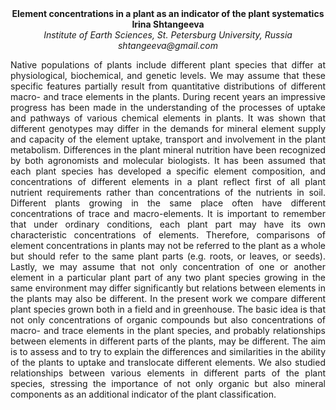 <center><strong>Element concentrations in a plant as an indicator of the plant
systematics</strong>

<center><strong>Irina Shtangeeva</strong>

<center><i>Institute of Earth Sciences, St. Petersburg University, Russia</i>

<center><i>shtangeeva@gmail.com</i>

<p style=text-align:justify>Native populations of plants include different plant species that differ
at physiological, biochemical, and genetic levels. We may assume that
these specific features partially result from quantitative distributions
of different macro- and trace elements in the plants. During recent
years an impressive progress has been made in the understanding of the
processes of uptake and pathways of various chemical elements in plants.
It was shown that different genotypes may differ in the demands for
mineral element supply and capacity of the element uptake, transport and
involvement in the plant metabolism. Differences in the plant mineral
nutrition have been recognized by both agronomists and molecular
biologists. It has been assumed that each plant species has developed a
specific element composition, and concentrations of different elements
in a plant reflect first of all plant nutrient requirements rather than
concentrations of the nutrients in soil. Different plants growing in the
same place often have different concentrations of trace and
macro-elements. It is important to remember that under ordinary
conditions, each plant part may have its own characteristic
concentrations of elements. Therefore, comparisons of element
concentrations in plants may not be referred to the plant as a whole but
should refer to the same plant parts (e.g. roots, or leaves, or seeds).
Lastly, we may assume that not only concentration of one or another
element in a particular plant part of any two plant species growing in
the same environment may differ significantly but relations between
elements in the plants may also be different. In the present work we
compare different plant species grown both in a field and in greenhouse.
The basic idea is that not only concentrations of organic compounds but
also concentrations of macro- and trace elements in the plant species,
and probably relationships between elements in different parts of the
plants, may be different. The aim is to assess and to try to explain the
differences and similarities in the ability of the plants to uptake and
translocate different elements. We also studied relationships between
various elements in different parts of the plant species, stressing the
importance of not only organic but also mineral components as an
additional indicator of the plant classification.
